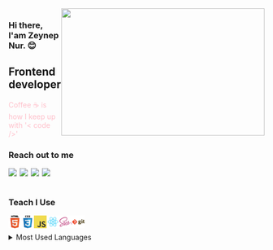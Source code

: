 <img src="https://media.giphy.com/media/ZVik7pBtu9dNS/giphy.gif" align="right" width="400"  height="250">

### Hi there, I'am Zeynep Nur. :blush:

## Frontend developer

<font color="pink">Coffee :coffee: is how I keep up with '< code />' </font>

### Reach out to me

[<img width="22" src="https://unpkg.com/simple-icons@v7/icons/twitter.svg" align="left" />][twitter]
[<img width="22" src="https://unpkg.com/simple-icons@v7/icons/linkedin.svg" align="left" />][linkedin]
[<img width="22" src="https://unpkg.com/simple-icons@v7/icons/instagram.svg" align="left" />][instagram]
[<img width="22" src="https://unpkg.com/simple-icons@v7/icons/medium.svg" align="left" />][medium]

<br />
<br />


### Teach I Use

<img src="https://raw.githubusercontent.com/github/explore/80688e429a7d4ef2fca1e82350fe8e3517d3494d/topics/html/html.png" width="25" height="25" align="left" >
<img src="https://raw.githubusercontent.com/github/explore/80688e429a7d4ef2fca1e82350fe8e3517d3494d/topics/css/css.png" width="25" height="25" align="left" >
<img src="https://raw.githubusercontent.com/github/explore/80688e429a7d4ef2fca1e82350fe8e3517d3494d/topics/javascript/javascript.png" width="25" height="25" align="left" >
<img src="https://raw.githubusercontent.com/github/explore/80688e429a7d4ef2fca1e82350fe8e3517d3494d/topics/react/react.png" width="25" height="25" align="left" >
<img src="https://raw.githubusercontent.com/github/explore/80688e429a7d4ef2fca1e82350fe8e3517d3494d/topics/sass/sass.png" width="25" height="25" align="left" >
<img src="https://raw.githubusercontent.com/github/explore/80688e429a7d4ef2fca1e82350fe8e3517d3494d/topics/git/git.png" width="25" height="25" align="left" >


 
<br />
<br />


<details>
<summary> Most Used Languages </summary>
<img src = "https://github-readme-stats.vercel.app/api/top-langs/?username=anuraghazra&layout=compact" >
</details>


[twitter]: https://twitter.com/zeyneppclr
[linkedin]: https://www.linkedin.com/feed/
[instagram]: https://www.instagram.com/zeynep.webdev/
[medium]: https://medium.com/@zeynep.pclr 

